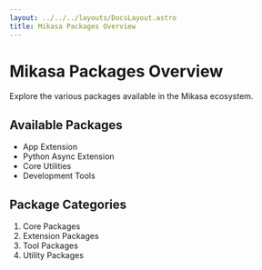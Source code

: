 ```yaml
---
layout: ../../../layouts/DocsLayout.astro
title: Mikasa Packages Overview
---
```


# Mikasa Packages Overview

Explore the various packages available in the Mikasa ecosystem.

## Available Packages

- App Extension
- Python Async Extension
- Core Utilities
- Development Tools

## Package Categories

1. Core Packages
2. Extension Packages
3. Tool Packages
4. Utility Packages